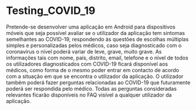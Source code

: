 # Testing_COVID_19

Pretende-se desenvolver uma aplicação em Android para dispositivos móveis que seja possível avaliar se o utilizador da aplicação tem sintomas semelhantes ao COVID-19, respondendo às questões de escolhas múltiplas simples e personalizadas pelos médicos, caso seja diagnosticado com o coronavírus o nível poderá variar de leve, grave, muito grave.
As informações tais com nome, país, distrito, email, telefone e o nível de todos os utilizadores diagnosticados com COVID-19 ficará disponível aos médicos, como forma de o mesmo poder entrar em contacto de acordo com a situação em que se encontra o utilizador da aplicação.
O utilizador também poderá fazer perguntas relacionadas ao COVID-19 que futuramente poderá ser respondida pelo médico. Todas as perguntas consideradas relevantes ficarão disponíveis no FAQ visível a qualquer utilizador da aplicação.
